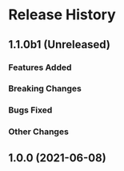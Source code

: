 # Release History

## 1.1.0b1 (Unreleased)

### Features Added

### Breaking Changes

### Bugs Fixed

### Other Changes

## 1.0.0 (2021-06-08)